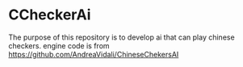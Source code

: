 # CCheckerAi
The purpose of this repository is to develop ai that can play chinese checkers.
engine code is from https://github.com/AndreaVidali/ChineseChekersAI
